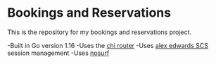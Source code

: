 # Bookings and Reservations

This is the repository for my bookings and reservations project.

-Built in Go version 1.16
-Uses the [chi router](https://github.com/go-chi/chi)
-Uses [alex edwards SCS](https://github.com/alexedwards/scs) session management
-Uses [nosurf](http://github.com/justinas/nosurf)